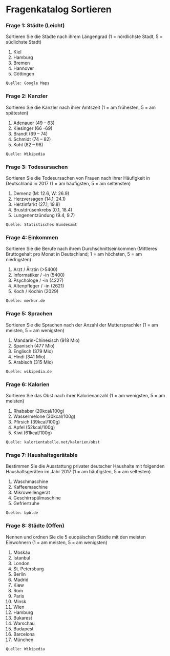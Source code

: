 # Fragenkatalog Sortieren

### Frage 1: Städte (Leicht)
Sortieren Sie die Städte nach ihrem Längengrad
(1 = nördlichste Stadt, 5 = südlichste Stadt)

1. Kiel
2. Hamburg
3. Bremen
4. Hannover
5. Göttingen

`Quelle: Google Maps`


### Frage 2: Kanzler
Sortieren Sie die Kanzler nach ihrer Amtszeit
(1 = am frühesten, 5 = am spätesten)
1. Adenauer (49 – 63)
2. Kiesinger (66 -69)
3. Brandt (69 – 74)
4. Schmidt (74 – 82)
5. Kohl (82 – 98)

`Quelle: Wikipedia`

### Frage 3: Todesursachen
Sortieren Sie die Todesursachen von Frauen nach ihrer Häufigkeit in Deutschland
in 2017 (1 = am häufigsten, 5 = am seltensten)

1. Demenz (M: 12.6, W: 26.9)
2. Herzversagen (14.1, 24.1)
3. Herzinfarkt (27.1, 19.8)
4. Brustdrüsenkrebs (0.1, 18.4)
5. Lungenentzündung (9.4, 9.7)

`Quelle: Statistisches Bundesamt`


### Frage 4: Einkommen
Sortieren Sie die Berufe nach ihrem Durchschnittseinkommen
(Mittleres Bruttogehalt pro Monat in Deutschland; 1 = am höchsten, 5 = am niedrigsten)
1. Arzt / Ärztin (>5400)
2. Informatiker / -in (5400)
3. Psychologe / -in (4227)
4. Altenpfleger / -in (2621)
6. Koch / Köchin (2029)

`Quelle: merkur.de`


### Frage 5: Sprachen
Sortieren Sie die Sprachen nach der Anzahl der Muttersprachler
(1 = am meisten, 5 = am wenigsten)

1. Mandarin-Chinesisch (918 Mio)
2. Spanisch (477 Mio)
3. Englisch (379 Mio)
4. Hindi (341 Mio)
5. Arabisch (315 Mio)

`Quelle: wikipedia.de`

### Frage 6: Kalorien
Sortieren Sie das Obst nach ihrer Kalorienanzahl
(1 = am wenigsten, 5 = am meisten)

1. Rhababer (20kcal/100g)
2. Wassermelone (30kcal/100g)
3. Pfirsich (39kcal/100g)
4. Apfel (52kcal/100g)
5. Kiwi (61kcal/100g)

`Quelle: kalorientabelle.net/kalorien/obst`

### Frage 7: Haushaltsgerätable

Bestimmen Sie die Ausstattung privater deutscher Haushalte mit folgenden
Haushaltsgeräten im Jahr 2017 (1 = am häufigsten, 5 = am seltesten)

1. Waschmaschine
2. Kaffeemaschine
3. Mikrowellengerät
4. Geschirrspülmaschine
5. Gefriertruhe

`Quelle: bpb.de`


### Frage 8: Städte (Offen)

Nennen und ordnen Sie die 5 euopäischen Städte mit den meisten Einwohnern
(1 = am meisten, 5 = am wenigsten)

1. Moskau
2. Istanbul
3. London
4. St. Petersburg
5. Berlin
6. Madrid
7. Kiew
8. Rom
9. Paris
10. Minsk
11. Wien
12. Hamburg
13. Bukarest
14. Warschau
15. Budapest
16. Barcelona
17. München

`Quelle: Wikipedia`
